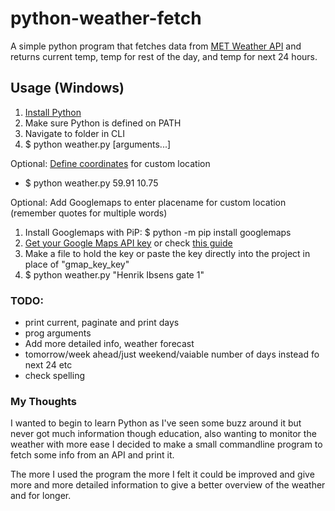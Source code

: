 # python-weather-fetch

A simple python program that fetches data from [MET Weather API](https://api.met.no/weatherapi) and returns current temp, temp for rest of the day, and temp for next 24 hours.

## Usage (Windows)
1. [Install Python](https://www.python.org/downloads/)
2. Make sure Python is defined on PATH
3. Navigate to folder in CLI
4. $ python weather.py [arguments...]

Optional: [Define coordinates](https://www.latlong.net) for custom location
- $ python weather.py 59.91 10.75

Optional: Add Googlemaps to enter placename for custom location (remember quotes for multiple words)
1. Install Googlemaps with PiP: $ python -m pip install googlemaps
2. [Get your Google Maps API key](https://cloud.google.com/maps-platform/) or check [this guide](https://developers.google.com/maps/documentation/javascript/get-api-key)
3. Make a file to hold the key or paste the key directly into the project in place of "gmap_key_key"
4. $ python weather.py "Henrik Ibsens gate 1"

### TODO:
- print current, paginate and print days
- prog arguments
- Add more detailed info, weather forecast
- tomorrow/week ahead/just weekend/vaiable number of days instead fo next 24 etc
- check spelling

### My Thoughts

I wanted to begin to learn Python as I've seen some buzz around it but never got much information though education, also wanting to monitor the weather with more ease I decided to make a small commandline program to fetch some info from an API and print it.

The more I used the program the more I felt it could be improved and give more and more detailed information to give a better overview of the weather and for longer.